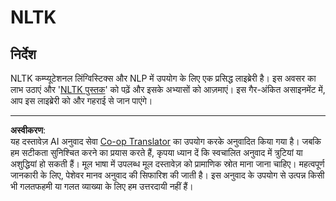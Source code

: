 <!--
CO_OP_TRANSLATOR_METADATA:
{
  "original_hash": "bf39bceb833cd628f224941dca8041df",
  "translation_date": "2025-09-04T00:44:42+00:00",
  "source_file": "6-NLP/4-Hotel-Reviews-1/assignment.md",
  "language_code": "hi"
}
-->
# NLTK

## निर्देश

NLTK कम्प्यूटेशनल लिंग्विस्टिक्स और NLP में उपयोग के लिए एक प्रसिद्ध लाइब्रेरी है। इस अवसर का लाभ उठाएं और '[NLTK पुस्तक](https://www.nltk.org/book/)' को पढ़ें और इसके अभ्यासों को आज़माएं। इस गैर-अंकित असाइनमेंट में, आप इस लाइब्रेरी को और गहराई से जान पाएंगे।

---

**अस्वीकरण**:  
यह दस्तावेज़ AI अनुवाद सेवा [Co-op Translator](https://github.com/Azure/co-op-translator) का उपयोग करके अनुवादित किया गया है। जबकि हम सटीकता सुनिश्चित करने का प्रयास करते हैं, कृपया ध्यान दें कि स्वचालित अनुवाद में त्रुटियां या अशुद्धियां हो सकती हैं। मूल भाषा में उपलब्ध मूल दस्तावेज़ को प्रामाणिक स्रोत माना जाना चाहिए। महत्वपूर्ण जानकारी के लिए, पेशेवर मानव अनुवाद की सिफारिश की जाती है। इस अनुवाद के उपयोग से उत्पन्न किसी भी गलतफहमी या गलत व्याख्या के लिए हम उत्तरदायी नहीं हैं।